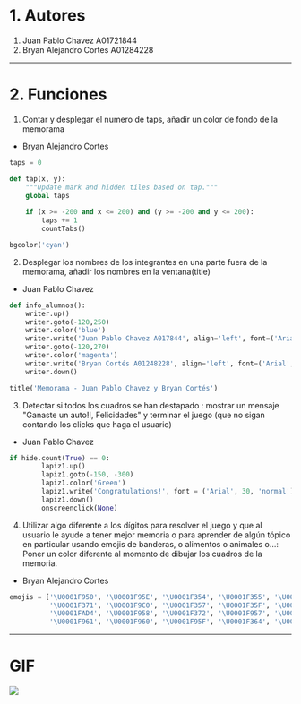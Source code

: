 # 1. Autores
1. Juan Pablo Chavez A01721844
2. Bryan Alejandro Cortes A01284228
---
# 2. Funciones
1. Contar y desplegar el numero de taps, añadir un color de fondo de la memorama
- Bryan Alejandro Cortes
```python
taps = 0

def tap(x, y):
    """Update mark and hidden tiles based on tap."""
    global taps
    
    if (x >= -200 and x <= 200) and (y >= -200 and y <= 200):
        taps += 1
        countTabs()

bgcolor('cyan')
```
2. Desplegar los nombres de los integrantes en una parte fuera de la memorama, añadir los nombres en la ventana(title)
- Juan Pablo Chavez
```python
def info_alumnos():
    writer.up()
    writer.goto(-120,250)
    writer.color('blue')
    writer.write('Juan Pablo Chavez A017844', align='left', font=('Arial', 14, 'normal'))
    writer.goto(-120,270)
    writer.color('magenta')
    writer.write('Bryan Cortés A01248228', align='left', font=('Arial', 14, 'normal'))
    writer.down()

title('Memorama - Juan Pablo Chavez y Bryan Cortés')
  ```
3. Detectar si todos los cuadros se han destapado : mostrar un mensaje "Ganaste un auto!!, Felicidades"  y terminar el juego (que no sigan contando los clicks que haga el usuario)
- Juan Pablo Chavez
```python
if hide.count(True) == 0:
        lapiz1.up()
        lapiz1.goto(-150, -300)
        lapiz1.color('Green')
        lapiz1.write('Congratulations!', font = ('Arial', 30, 'normal'))
        lapiz1.down()
        onscreenclick(None)
  ```
4. Utilizar algo diferente a los dígitos para resolver el juego y que al usuario le ayude a tener mejor memoria o para aprender de algún tópico en particular usando emojis de banderas, o alimentos o animales o…: Poner un color diferente al momento de dibujar los cuadros de la memoria.
- Bryan Alejandro Cortes
```python
emojis = ['\U0001F950', '\U0001F95E', '\U0001F354', '\U0001F355', '\U0001F32D', '\U0001F32F', '\U0001F9C6', '\U0001F37F', 
          '\U0001F371', '\U0001F9C0', '\U0001F357', '\U0001F35F', '\U0001F96A', '\U0001F32E', '\U0001F32F', '\U0001F959',
          '\U0001FAD4', '\U0001F958', '\U0001F372', '\U0001F957', '\U0001F96B', '\U0001F35C', '\U0001F96E', '\U0001F361',
          '\U0001F961', '\U0001F960', '\U0001F95F', '\U0001F364', '\U0001F363', '\U0001F35D', '\U0001F969', '\U0001F96F']
  ```
---
# GIF
![](memory.gif)
